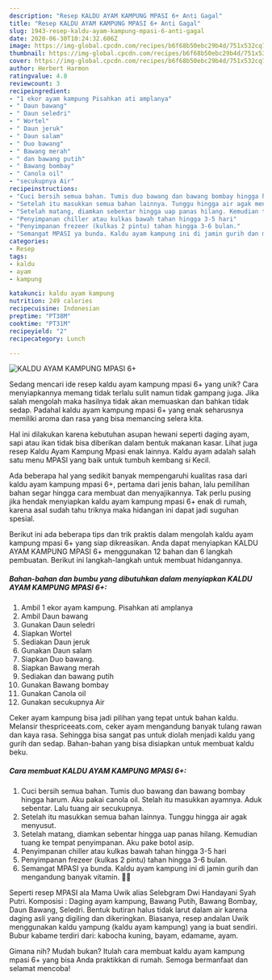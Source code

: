 ```yaml
---
description: "Resep KALDU AYAM KAMPUNG MPASI 6+ Anti Gagal"
title: "Resep KALDU AYAM KAMPUNG MPASI 6+ Anti Gagal"
slug: 1943-resep-kaldu-ayam-kampung-mpasi-6-anti-gagal
date: 2020-06-30T10:24:32.606Z
image: https://img-global.cpcdn.com/recipes/b6f68b50ebc29b4d/751x532cq70/kaldu-ayam-kampung-mpasi-6-foto-resep-utama.jpg
thumbnail: https://img-global.cpcdn.com/recipes/b6f68b50ebc29b4d/751x532cq70/kaldu-ayam-kampung-mpasi-6-foto-resep-utama.jpg
cover: https://img-global.cpcdn.com/recipes/b6f68b50ebc29b4d/751x532cq70/kaldu-ayam-kampung-mpasi-6-foto-resep-utama.jpg
author: Herbert Harmon
ratingvalue: 4.8
reviewcount: 3
recipeingredient:
- "1 ekor ayam kampung Pisahkan ati amplanya"
- " Daun bawang"
- " Daun seledri"
- " Wortel"
- " Daun jeruk"
- " Daun salam"
- " Duo bawang"
- " Bawang merah"
- " dan bawang putih"
- " Bawang bombay"
- " Canola oil"
- "secukupnya Air"
recipeinstructions:
- "Cuci bersih semua bahan. Tumis duo bawang dan bawang bombay hingga harum. Aku pakai canola oil. Stelah itu masukkan ayamnya. Aduk sebentar. Lalu tuang air secukupnya."
- "Setelah itu masukkan semua bahan lainnya. Tunggu hingga air agak menyusut."
- "Setelah matang, diamkan sebentar hingga uap panas hilang. Kemudian tuang ke tempat penyimpanan. Aku pake botol asip."
- "Penyimpanan chiller atau kulkas bawah tahan hingga 3-5 hari"
- "Penyimpanan frezeer (kulkas 2 pintu) tahan hingga 3-6 bulan."
- "Semangat MPASI ya bunda. Kaldu ayam kampung ini di jamin gurih dan mengandung banyak vitamin. 🤗🤗"
categories:
- Resep
tags:
- kaldu
- ayam
- kampung

katakunci: kaldu ayam kampung 
nutrition: 249 calories
recipecuisine: Indonesian
preptime: "PT38M"
cooktime: "PT31M"
recipeyield: "2"
recipecategory: Lunch

---
```



![KALDU AYAM KAMPUNG MPASI 6+](https://img-global.cpcdn.com/recipes/b6f68b50ebc29b4d/751x532cq70/kaldu-ayam-kampung-mpasi-6-foto-resep-utama.jpg)

Sedang mencari ide resep kaldu ayam kampung mpasi 6+ yang unik? Cara menyiapkannya memang tidak terlalu sulit namun tidak gampang juga. Jika salah mengolah maka hasilnya tidak akan memuaskan dan bahkan tidak sedap. Padahal kaldu ayam kampung mpasi 6+ yang enak seharusnya memiliki aroma dan rasa yang bisa memancing selera kita.

Hal ini dilakukan karena kebutuhan asupan hewani seperti daging ayam, sapi atau ikan tidak bisa diberikan dalam bentuk makanan kasar. Lihat juga resep Kaldu Ayam Kampung Mpasi enak lainnya. Kaldu ayam adalah salah satu menu MPASI yang baik untuk tumbuh kembang si Kecil.

Ada beberapa hal yang sedikit banyak mempengaruhi kualitas rasa dari kaldu ayam kampung mpasi 6+, pertama dari jenis bahan, lalu pemilihan bahan segar hingga cara membuat dan menyajikannya. Tak perlu pusing jika hendak menyiapkan kaldu ayam kampung mpasi 6+ enak di rumah, karena asal sudah tahu triknya maka hidangan ini dapat jadi suguhan spesial.


Berikut ini ada beberapa tips dan trik praktis dalam mengolah kaldu ayam kampung mpasi 6+ yang siap dikreasikan. Anda dapat menyiapkan KALDU AYAM KAMPUNG MPASI 6+ menggunakan 12 bahan dan 6 langkah pembuatan. Berikut ini langkah-langkah untuk membuat hidangannya.

<!--inarticleads1-->

##### Bahan-bahan dan bumbu yang dibutuhkan dalam menyiapkan KALDU AYAM KAMPUNG MPASI 6+:

1. Ambil 1 ekor ayam kampung. Pisahkan ati amplanya
1. Ambil  Daun bawang
1. Gunakan  Daun seledri
1. Siapkan  Wortel
1. Sediakan  Daun jeruk
1. Gunakan  Daun salam
1. Siapkan  Duo bawang.
1. Siapkan  Bawang merah
1. Sediakan  dan bawang putih
1. Gunakan  Bawang bombay
1. Gunakan  Canola oil
1. Gunakan secukupnya Air


Ceker ayam kampung bisa jadi pilihan yang tepat untuk bahan kaldu. Melansir thespriceeats.com, ceker ayam mengandung banyak tulang rawan dan kaya rasa. Sehingga bisa sangat pas untuk diolah menjadi kaldu yang gurih dan sedap. Bahan-bahan yang bisa disiapkan untuk membuat kaldu beku. 

<!--inarticleads2-->

##### Cara membuat KALDU AYAM KAMPUNG MPASI 6+:

1. Cuci bersih semua bahan. Tumis duo bawang dan bawang bombay hingga harum. Aku pakai canola oil. Stelah itu masukkan ayamnya. Aduk sebentar. Lalu tuang air secukupnya.
1. Setelah itu masukkan semua bahan lainnya. Tunggu hingga air agak menyusut.
1. Setelah matang, diamkan sebentar hingga uap panas hilang. Kemudian tuang ke tempat penyimpanan. Aku pake botol asip.
1. Penyimpanan chiller atau kulkas bawah tahan hingga 3-5 hari
1. Penyimpanan frezeer (kulkas 2 pintu) tahan hingga 3-6 bulan.
1. Semangat MPASI ya bunda. Kaldu ayam kampung ini di jamin gurih dan mengandung banyak vitamin. 🤗🤗


Seperti resep MPASI ala Mama Uwik alias Selebgram Dwi Handayani Syah Putri. Komposisi : Daging ayam kampung, Bawang Putih, Bawang Bombay, Daun Bawang, Seledri. Bentuk butiran halus tidak larut dalam air karena daging asli yang digiling dan dikeringkan. Biasanya, resep andalan Uwik menggunakan kaldu yampung (kaldu ayam kampung) yang ia buat sendiri. Bubur kabame terdiri dari: kabocha kuning, bayam, edamame, ayam. 

Gimana nih? Mudah bukan? Itulah cara membuat kaldu ayam kampung mpasi 6+ yang bisa Anda praktikkan di rumah. Semoga bermanfaat dan selamat mencoba!

